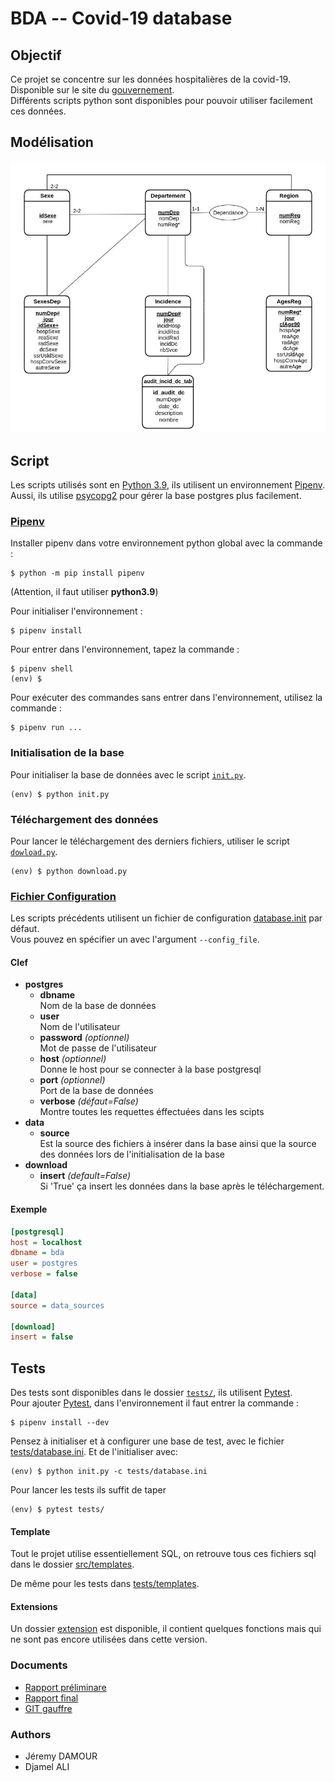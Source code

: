 # BDA -- Covid-19 database

## Objectif

Ce projet se concentre sur les données hospitalières de la covid-19. Disponible sur le
site du [gouvernement](https://www.data.gouv.fr/fr/datasets/donnees-hospitalieres-relatives-a-lepidemie-de-covid-19/#). \
Différents scripts python sont disponibles pour pouvoir utiliser facilement
ces données.

## Modélisation

![modélisation](/Documents/img/Diag_entite_association_projet_BDDA.jpg)

## Script

Les scripts utilisés sont en [Python 3.9](https://www.python.org/downloads/release/python-390/),
ils utilisent un environnement [Pipenv](https://pypi.org/project/pipenv/).
Aussi, ils utilise [psycopg2](https://www.psycopg.org/docs/)
pour gérer la base postgres plus facilement.

### [Pipenv](https://pypi.org/project/pipenv/)

Installer pipenv dans votre environnement python global avec la commande :
```shell
$ python -m pip install pipenv
```
(Attention, il faut utiliser **python3.9**)

Pour initialiser l'environnement :

```shell
$ pipenv install
```

Pour entrer dans l'environnement, tapez la commande :

```shell
$ pipenv shell
(env) $
```

Pour exécuter des commandes sans entrer dans l'environnement, utilisez la commande :

```shell
$ pipenv run ...
```

### Initialisation de la base

Pour initialiser la base de données avec le script [`init.py`](init.py).

```shell
(env) $ python init.py
```

### Téléchargement des données

Pour lancer le téléchargement des derniers fichiers, utiliser le
script [`dowload.py`](download.py).

```shell
(env) $ python download.py
```

### [Fichier Configuration](database.ini)

Les scripts précédents utilisent un fichier de
configuration [database.init](database.ini) par défaut.\
Vous pouvez en spécifier un avec l'argument `--config_file`.

#### Clef
- **postgres**
  - **dbname** \
    Nom de la base de données
  - **user** \
    Nom de l'utilisateur
  - **password** *(optionnel)* \
    Mot de passe de l'utilisateur
  - **host** *(optionnel)* \
    Donne le host pour se connecter à la base postgresql
  - **port** *(optionnel)* \
    Port de la base de données
  - **verbose** *(défaut=False)* \
    Montre toutes les requettes éffectuées dans les scipts
- **data**
  - **source** \
    Est la source des fichiers à insérer dans la base ainsi que la
    source des données lors de l'initialisation de la base
- **download**
  - **insert** *(default=False)* \
    Si 'True' ça insert les données dans la base après le téléchargement.

#### Exemple

```ini
[postgresql]
host = localhost
dbname = bda
user = postgres
verbose = false

[data]
source = data_sources

[download]
insert = false
```

## Tests
Des tests sont disponibles dans le dossier [`tests/`](tests),
ils utilisent [Pytest](https://docs.pytest.org/en/6.2.x/). \
Pour ajouter [Pytest](https://docs.pytest.org/en/6.2.x/),
dans l'environnement il faut entrer la commande :
```shell
$ pipenv install --dev
```

Pensez à initialiser et à configurer une base de test,
avec le fichier [tests/database.ini](tests/database.ini).
Et de l'initialiser avec:
```shell
(env) $ python init.py -c tests/database.ini
```

Pour lancer les tests ils suffit de taper
```shell
(env) $ pytest tests/
```

#### Template
Tout le projet utilise essentiellement SQL, on retrouve tous ces fichiers sql
dans le dossier [src/templates](src/templates).

De même pour les tests dans [tests/templates](tests/templates).

#### Extensions
Un dossier [extension](/extension) est disponible, 
il contient quelques fonctions mais qui ne sont pas encore utilisées dans cette version.


### Documents
- [Rapport préliminare](/Documents/rapport_préliminare_JeremyDAMOUR_DjamelALI.pdf)
- [Rapport final](/Documents/rapport_JeremyDAMOUR_DjamelALI.pdf)
- [GIT gauffre](https://gaufre.informatique.univ-paris-diderot.fr/alid/covid-19_database)

### Authors
- Jéremy DAMOUR
- Djamel ALI
